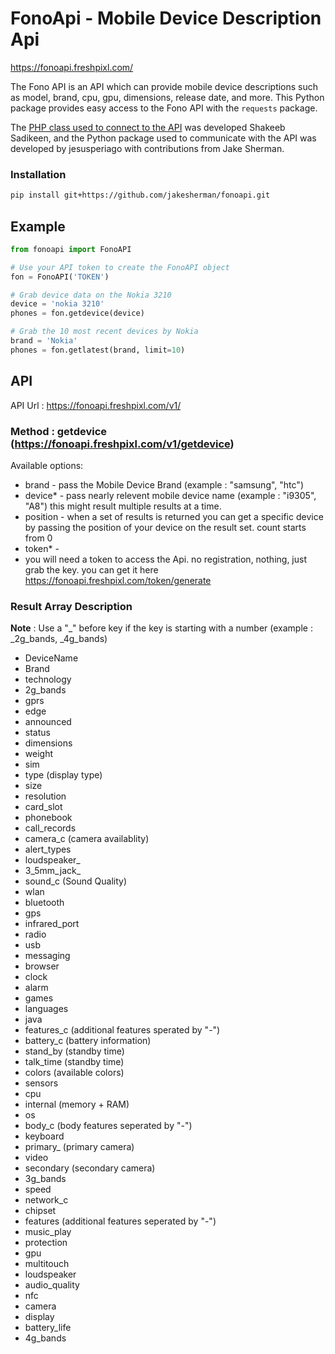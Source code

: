 # FonoApi - Mobile Device Description Api
https://fonoapi.freshpixl.com/

The Fono API is an API which can provide mobile device descriptions such as model, brand, cpu, gpu, dimensions, release date, and more. This Python package provides easy access to the Fono API with the `requests` package.  

The [PHP class used to connect to the API](https://github.com/shakee93/fonoapi) was developed Shakeeb Sadikeen, and the Python package used to communicate with the API was developed by jesusperiago with contributions from Jake Sherman.

### Installation

```bash
pip install git+https://github.com/jakesherman/fonoapi.git
```

## Example

```python
from fonoapi import FonoAPI

# Use your API token to create the FonoAPI object
fon = FonoAPI('TOKEN')

# Grab device data on the Nokia 3210
device = 'nokia 3210'
phones = fon.getdevice(device)

# Grab the 10 most recent devices by Nokia
brand = 'Nokia'
phones = fon.getlatest(brand, limit=10)
```

## API

API Url : https://fonoapi.freshpixl.com/v1/

### Method : getdevice (https://fonoapi.freshpixl.com/v1/getdevice)
Available options:
- brand -
   pass the Mobile Device Brand (example : "samsung", "htc")
- device* -
   pass nearly relevent mobile device name (example : "i9305", "A8")
   this might result multiple results at a time.
- position -
   when a set of results is returned you can get a specific device by passing the position of your device on the result set. count starts from 0
- token* -
- you will need a token to access the Api. no registration, nothing, just grab the key.
  you can get it here https://fonoapi.freshpixl.com/token/generate


### Result Array Description

**Note** : Use a "_" before key if the key is starting with a number (example : _2g_bands, _4g_bands)

- DeviceName
- Brand
- technology
- 2g_bands
- gprs
- edge
- announced
- status
- dimensions
- weight
- sim
- type (display type)
- size
- resolution
- card_slot
- phonebook
- call_records
- camera_c (camera availablity)
- alert_types
- loudspeaker_
- 3_5mm_jack_
- sound_c (Sound Quality)
- wlan
- bluetooth
- gps
- infrared_port
- radio
- usb
- messaging
- browser
- clock
- alarm
- games
- languages
- java
- features_c (additional features sperated by "-")
- battery_c (battery information)
- stand_by (standby time)
- talk_time (standby time)
- colors (available colors)
- sensors
- cpu
- internal (memory + RAM)
- os
- body_c (body features seperated by "-")
- keyboard
- primary_ (primary camera)
- video
- secondary (secondary camera)
- 3g_bands
- speed
- network_c
- chipset
- features  (additional features seperated by "-")
- music_play
- protection
- gpu
- multitouch
- loudspeaker
- audio_quality
- nfc
- camera
- display
- battery_life
- 4g_bands
